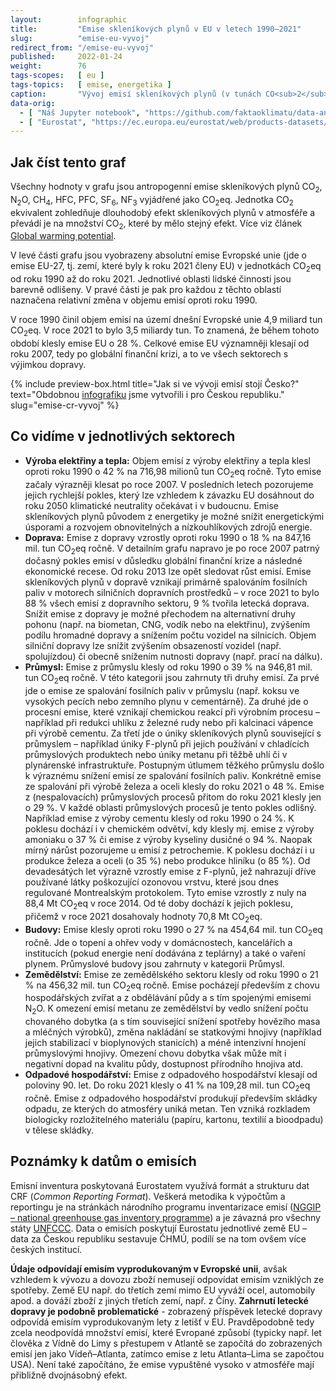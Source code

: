 ```yaml
---
layout:        infographic
title:         "Emise skleníkových plynů v EU v letech 1990–2021"
slug:          "emise-eu-vyvoj"
redirect_from: "/emise-eu-vyvoj"
published:     2022-01-24
weight:        76
tags-scopes:   [ eu ]
tags-topics:   [ emise, energetika ]
caption:       "Vývoj emisí skleníkových plynů (v tunách CO<sub>2</sub> ekvivalentu) v Evropské unii v jednotlivých sektorech lidské činnosti během let a jejich relativní změny. Od roku 1990, kdy dosahovaly 4,9 miliard tun CO<sub>2</sub>eq, klesly celkové emise EU o jednu čtvrtinu na 3,5 miliardy tun CO<sub>2</sub>eq v roce 2021."
data-orig:
  - [ "Náš Jupyter notebook", "https://github.com/faktaoklimatu/data-analysis/blob/master/notebooks/emissions-over-time-eu.ipynb" ]
  - [ "Eurostat", "https://ec.europa.eu/eurostat/web/products-datasets/-/ENV_AIR_GGE" ]
---
```


## Jak číst tento graf

Všechny hodnoty v grafu jsou <glossary id="antropogennisklenikoveplyny">antropogenní emise</glossary> skleníkových plynů CO<sub>2</sub>, N<sub>2</sub>O, CH<sub>4</sub>, HFC, PFC, SF<sub>6</sub>, NF<sub>3</sub> vyjádřené jako <glossary id="co2eq">CO<sub>2</sub>eq</glossary>. Jednotka CO<sub>2</sub> ekvivalent zohledňuje dlouhodobý efekt skleníkových plynů v atmosféře a převádí je na množství CO<sub>2</sub>, které by mělo stejný efekt. Více viz článek [Global warming potential](https://en.wikipedia.org/wiki/Global_warming_potential).

V levé části grafu jsou vyobrazeny absolutní emise Evropské unie (jde o emise EU-27, tj. zemí, které byly k roku 2021 členy EU) v jednotkách CO<sub>2</sub>eq od roku 1990 až do roku 2021. Jednotlivé oblasti lidské činnosti jsou barevně odlišeny. V pravé části je pak pro každou z těchto oblastí naznačena relativní změna v objemu emisí oproti roku 1990.

V roce 1990 činil objem emisí na území dnešní Evropské unie 4,9 miliard tun CO<sub>2</sub>eq. V roce 2021 to bylo 3,5 miliardy tun. To znamená, že během tohoto období klesly emise EU o 28 %. Celkové emise EU významněji klesají od roku 2007, tedy po globální finanční krizi, a to ve všech sektorech s výjimkou dopravy.

{% include preview-box.html
    title="Jak si ve vývoji emisí stojí Česko?"
    text="Obdobnou [infografiku](/infografiky/emise-cr-vyvoj) jsme vytvořili i pro Českou republiku."
    slug="emise-cr-vyvoj"
%}

## Co vidíme v jednotlivých sektorech

* __Výroba elektřiny a tepla:__ Objem emisí z výroby elektřiny a tepla klesl oproti roku 1990 o 42 % na 716,98 milionů tun CO<sub>2</sub>eq ročně. Tyto emise začaly výrazněji klesat po roce 2007. V posledních letech pozorujeme jejich rychlejší pokles, který lze vzhledem k závazku EU dosáhnout do roku 2050 <glossary id="co2eq">klimatické neutrality</glossary> očekávat i v budoucnu. Emise skleníkových plynů původem z energetiky je možné snížit energetickými úsporami a rozvojem obnovitelných a nízkouhlíkových zdrojů energie.
* __Doprava:__ Emise z dopravy vzrostly oproti roku 1990 o 18 % na 847,16 mil. tun CO<sub>2</sub>eq ročně. V detailním grafu napravo je po roce 2007 patrný dočasný pokles emisí v důsledku globální finanční krize a následné ekonomické recese. Od roku 2013 lze opět sledovat růst emisí. Emise skleníkových plynů v dopravě vznikají primárně spalováním fosilních paliv v motorech silničních dopravních prostředků – v roce 2021 to bylo 88 % všech emisí z dopravního sektoru, 9 % tvořila letecká doprava. Snížit emise z dopravy je možné přechodem na alternativní druhy pohonu (např. na biometan, CNG, vodík nebo na elektřinu), zvýšením podílu hromadné dopravy a snížením počtu vozidel na silnicích. Objem silniční dopravy lze snížit zvýšením obsazeností vozidel (např. spolujízdou) či obecně snížením nutnosti dopravy (např. prací na dálku).
* __Průmysl:__ Emise z průmyslu klesly od roku 1990 o 39 % na 946,81 mil. tun CO<sub>2</sub>eq ročně. V této kategorii jsou zahrnuty tři druhy emisí. Za prvé jde o emise ze spalování fosilních paliv v průmyslu (např. koksu ve vysokých pecích nebo zemního plynu v cementárně). Za druhé jde o procesní emise, které vznikají chemickou reakcí při výrobním procesu – například při redukci uhlíku z železné rudy nebo při kalcinaci vápence při výrobě cementu. Za třetí jde o úniky skleníkových plynů související s průmyslem – například úniky F-plynů při jejich používání v chladících průmyslových produktech nebo úniky metanu při těžbě uhlí či v plynárenské infrastruktuře. Postupným útlumem těžkého průmyslu došlo k výraznému snížení emisí ze spalování fosilních paliv. Konkrétně emise ze spalování při výrobě železa a oceli klesly do roku 2021 o 48 %. Emise z (nespalovacích) průmyslových procesů přitom do roku 2021 klesly jen o 29 %. V každé oblasti průmyslových procesů je tento pokles odlišný. Například emise z výroby cementu klesly od roku 1990 o 24 %. K poklesu dochází i v chemickém odvětví, kdy klesly mj. emise z výroby amoniaku o 37 % či emise z výroby kyseliny dusičné o 94 %. Naopak mírný nárůst pozorujeme u emisí z petrochemie. K poklesu dochází i u produkce železa a oceli (o 35 %) nebo produkce hliníku (o 85 %). Od devadesátých let výrazně vzrostly emise z F-plynů, jež nahrazují dříve používané látky poškozující ozonovou vrstvu, které jsou dnes regulované Montrealským protokolem. Tyto emise vzrostly z nuly na 88,4 Mt CO<sub>2</sub>eq v roce 2014. Od té doby dochází k jejich poklesu, přičemž v roce 2021 dosahovaly hodnoty 70,8 Mt CO<sub>2</sub>eq.
* __Budovy:__ Emise klesly oproti roku 1990 o 27 % na 454,64 mil. tun CO<sub>2</sub>eq ročně. Jde o topení a ohřev vody v domácnostech, kancelářích a institucích (pokud energie není dodávána z teplárny) a také o vaření plynem. Průmyslové budovy jsou zahrnuty v kategorii Průmysl.
* __Zemědělství:__ Emise ze zemědělského sektoru klesly od roku 1990 o 21 % na 456,32 mil. tun CO<sub>2</sub>eq ročně. Emise pocházejí především z chovu hospodářských zvířat a z obdělávání půdy a s tím spojenými emisemi N<sub>2</sub>O. K omezení emisí metanu ze zemědělství by vedlo snížení počtu chovaného dobytka (a s tím související snížení spotřeby hovězího masa a mléčných výrobků), změna nakládání se statkovými hnojivy (například jejich stabilizací v bioplynových stanicích) a méně intenzivní hnojení průmyslovými hnojivy. Omezení chovu dobytka však může mít i negativní dopad na kvalitu půdy, dostupnost přírodního hnojiva atd.
* __Odpadové hospodářství:__ Emise z odpadového hospodářství klesají od poloviny 90. let. Do roku 2021 klesly o 41 % na 109,28 mil. tun CO<sub>2</sub>eq ročně. Emise z odpadového hospodářství produkují především skládky odpadu, ze kterých do atmosféry uniká metan. Ten vzniká rozkladem biologicky rozložitelného materiálu (papíru, kartonu, textilií a bioodpadu) v tělese skládky.

## Poznámky k datům o emisích

Emisní inventura poskytovaná Eurostatem využívá formát a strukturu dat CRF (_Common Reporting Format_). Veškerá metodika k výpočtům a reportingu je na stránkách národního programu inventarizace emisí ([NGGIP – national greenhouse gas inventory programme](https://www.ipcc-nggip.iges.or.jp/)) a je závazná pro všechny státy [UNFCCC](https://cs.wikipedia.org/wiki/R%C3%A1mcov%C3%A1_%C3%BAmluva_OSN_o_zm%C4%9Bn%C4%9B_klimatu). Data o emisích poskytují Eurostatu jednotlivé země EU – data za Českou republiku sestavuje ČHMÚ, podílí se na tom ovšem více českých institucí.

**Údaje odpovídají emisím vyprodukovaným v Evropské unii**, avšak vzhledem k vývozu a dovozu zboží nemusejí odpovídat emisím vzniklých ze spotřeby. Země EU např. do třetích zemí mimo EU vyváží ocel, automobily apod. a dováží zboží z jiných třetích zemí, např. z Číny. **Zahrnutí letecké dopravy je podobně problematické** - zobrazený příspěvek letecké dopravy odpovídá emisím vyprodukovaným lety z letišť v EU. Pravděpodobně tedy zcela neodpovídá množství emisí, které Evropané způsobí (typicky např. let člověka z Vídně do Limy s přestupem v Atlantě se započítá do zobrazených emisí jen jako Vídeň–Atlanta, zatímco emise z letu Atlanta–Lima se započtou USA). Není také započítáno, že emise vypuštěné vysoko v atmosféře mají přibližně dvojnásobný efekt.
